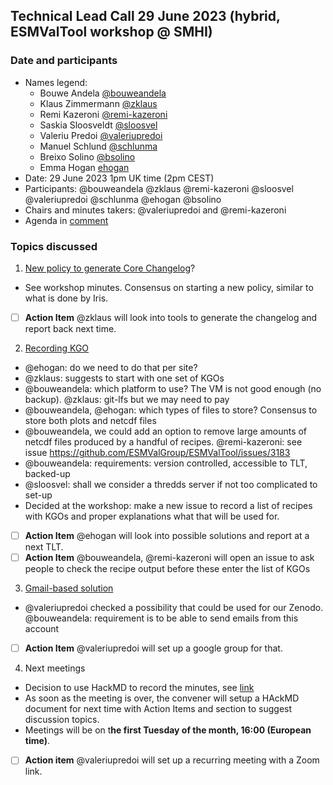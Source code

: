 ## Technical Lead Call 29 June 2023 (hybrid, ESMValTool workshop @ SMHI)

### Date and participants

- Names legend:
  - Bouwe Andela [@bouweandela](https://github.com/bouweandela)
  - Klaus Zimmermann [@zklaus](https://github.com/zklaus)
  - Remi Kazeroni [@remi-kazeroni](https://github.com/remi-kazeroni)
  - Saskia Sloosveldt [@sloosvel](https://github.com/sloosvel)
  - Valeriu Predoi [@valeriupredoi](https://github.com/valeriupredoi)
  - Manuel Schlund [@schlunma](https://github.com/schlunma)
  - Breixo Solino [@bsolino](https://github.com/bsolino)
  - Emma Hogan [ehogan](https://github.com/ehogan)
- Date: 29 June 2023 1pm UK time (2pm CEST)
- Participants: @bouweandela @zklaus @remi-kazeroni @sloosvel @valeriupredoi @schlunma @ehogan @bsolino
- Chairs and minutes takers: @valeriupredoi and @remi-kazeroni
- Agenda in [comment](https://github.com/ESMValGroup/Community/discussions/113#discussion-5351617)

### Topics discussed

1. [New policy to generate Core Changelog](https://github.com/ESMValGroup/Community/discussions/86#discussioncomment-5381404)?
  - See workshop minutes. Consensus on starting a new policy, similar to what is done by Iris.
  - [ ] **Action Item** @zklaus will look into tools to generate the changelog and report back next time.

2. [Recording KGO](https://github.com/ESMValGroup/Community/discussions/86#discussioncomment-5474852)
  - @ehogan: do we need to do that per site?
  - @zklaus: suggests to start with one set of KGOs
  - @bouweandela: which platform to use? The VM is not good enough (no backup). @zklaus: git-lfs but we may need to pay
  - @bouweandela, @ehogan: which types of files to store? Consensus to store both plots and netcdf files
  - @bouweandela, we could add an option to remove large amounts of netcdf files produced by a handful of recipes. @remi-kazeroni: see issue https://github.com/ESMValGroup/ESMValTool/issues/3183
  - @bouweandela: requirements: version controlled, accessible to TLT, backed-up
  - @sloosvel: shall we consider a thredds server if not too complicated to set-up
  - Decided at the workshop: make a new issue to record a list of recipes with KGOs and proper explanations what that will be used for.
  - [ ] **Action Item** @ehogan will look into possible solutions and report at a next TLT.
  - [ ] **Action Item** @bouweandela, @remi-kazeroni will open an issue to ask people to check the recipe output before these enter the list of KGOs 

3. [Gmail-based solution](https://github.com/ESMValGroup/Community/discussions/86#discussioncomment-5381460)
  - @valeriupredoi checked a possibility that could be used for our Zenodo. @bouweandela: requirement is to be able to send emails from this account
  - [ ] **Action Item** @valeriupredoi will set up a google group for that.

4. Next meetings
  - Decision to use HackMD to record the minutes, see [link](https://hackmd.io/@CS80aeLkSQOjqsG5kzUKqg/ByUP4nYQq)
  - As soon as the meeting is over, the convener will setup a HAckMD document for next time with Action Items and section to suggest discussion topics.
  - Meetings will be on t**he first Tuesday of the month, 16:00 (European time)**.
  - [ ] **Action item** @valeriupredoi will set up a recurring meeting with a Zoom link.
